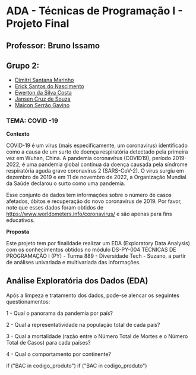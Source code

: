 # ADA - Técnicas de Programação I - Projeto Final

## Professor: Bruno Issamo

## Grupo 2:

*   [Dimitri Santana Marinho](https://github.com/dimitrimarinho) 
*   [Erick Santos do Nascimento](https://github.com/Birunda3000)
*   [Ewerton da Silva Costa](https://github.com/EwertonAvlis)
*   [Jansen Cruz de Souza](https://github.com/jansencdia)
*   [Maicon Serrão Gavino](https://github.com/maicongavino)

### TEMA: COVID -19

**Contexto**

   COVID-19 é um vírus (mais especificamente, um coronavírus) identificado como a causa de um surto de doença respiratória detectado pela primeira vez em Wuhan, China. A pandemia coronavírus (COVID19), período 2019-2022,  é uma pandemia global contínua da doença causada pela síndrome respiratória aguda grave coronavirus 2 (SARS-CoV-2). O vírus surgiu em dezembro de 2019 e em 11 de novembro de 2022, a Organização Mundial da Saúde declarou o surto como uma pandemia.
   
Esse conjunto de dados tem informações sobre o número de casos afetados, óbitos e recuperação do novo coronavírus de 2019. Por favor, note que esses dados foram obtidos de https://www.worldometers.info/coronavirus/ e são apenas para fins educativos.

**Proposta**

Este projeto tem por finalidade realizar um EDA (Exploratory Data Analysis) com os conhecimentos obtidos no módulo DS-PY-004 TÉCNICAS DE PROGRAMAÇÃO I (PY) - Turma 889 - Diversidade Tech - Suzano, a partir de análises univariada e multivariada das informações.


## Análise Exploratória dos Dados (EDA)

Após a limpeza e tratamento dos dados, pode-se alencar os seguintes questionamentos:

1 -  Qual o panorama da pandemia por país?

2 - Qual a representatividade na população total de cada país? 

3 - Qual a mortalidade (razão entre o Número Total de Mortes e o Número Total de Casos) para cada países?

4 - Qual o comportamento por continente?

if ("BAC in codigo_produto")
      if ("BAC in codigo_produto")
